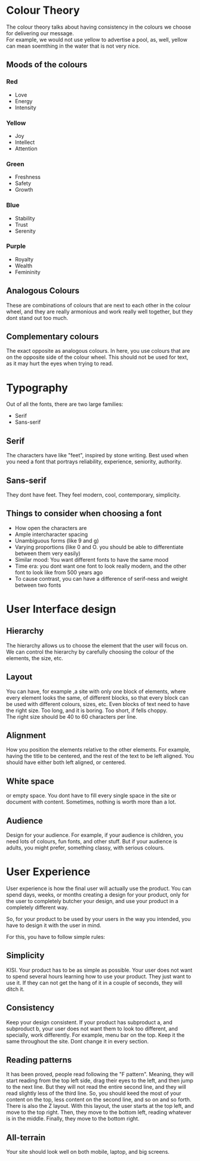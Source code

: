 # Colour Theory
The colour theory talks about having consistency in the colours we choose for delivering our message.  
For example, we would not use yellow to advertise a pool, as, well, yellow can mean soemthing in the water that is not very nice. 

## Moods of the colours 

### Red
* Love
* Energy
* Intensity

### Yellow
* Joy
* Intellect
* Attention

### Green
* Freshness
* Safety
* Growth

### Blue 
* Stability
* Trust
* Serenity

### Purple
* Royalty
* Wealth
* Femininity

## Analogous Colours
These are combinations of colours that are next to each other in the colour wheel, and they are really armonious and work really well together, but they dont
stand out too much. 

## Complementary colours
The exact opposite as analogous colours. In here, you use colours that are on the opposite side of the colour wheel.  This should not be used for text, as
it may hurt the eyes when trying to read. 

# Typography
Out of all the fonts, there are two large families: 
* Serif
* Sans-serif

## Serif
The characters have like "feet", inspired by stone writing. 
Best used when you need a font that portrays reliability, experience, seniority, authority. 

## Sans-serif
They dont have feet. They feel modern, cool, contemporary, simplicity. 

## Things to consider when choosing a font
* How open the characters are
* Ample intercharacter spacing
* Unambiguous forms (like 9 and g)
* Varying proportions (like 0 and O. you should be able to differentiate between them very easily)
* Similar mood: You want different fonts to have the same mood
* Time era: you dont want one font to look really modern, and the other font to look like from 500 years ago
* To cause contrast, you can have a difference of serif-ness and weight between two fonts

# User Interface design
## Hierarchy
The hierarchy allows us to choose the element that the user will focus on. 
We can control the hierarchy by carefully choosing the colour of the elements, the size, etc. 

## Layout
You can have, for example ,a site with only one block of elements, where every element looks the same, of different blocks, so that every block
can be used with different colours, sizes, etc. 
Even blocks of text need to have the right size. Too long, and it is boring. Too short, if fells choppy.  
The right size should be 40 to 60 characters per line. 

## Alignment
How you position the elements relative to the other elements. 
For example, having the title to be centered, and the rest of the text to be left aligned. 
You should have either both left aligned, or centered. 

## White space
or empty space. You dont have to fill every single space in the site or document with content. Sometimes, nothing is worth more than a lot. 

## Audience
Design for your audience. For example, if your audience is children, you need lots of colours, fun fonts, and other stuff. 
But if your audience is adults, you might prefer, something classy, with serious colours. 

# User Experience
User experience is how the final user will actually use the product. 
You can spend days, weeks, or months creating a design for your product, only for the user to completely butcher your design, and use your product in a completely different way. 

So, for your product to be used by your users in the way you intended, you have to design it with the user in mind. 

For this, you have to follow simple rules: 

## Simplicity
KISI. 
Your product has to be as simple as possible. Your user does not want to spend several hours learning how to use your product. They just want to use it. If they can not get the hang of it in a couple of seconds, they will ditch it. 

## Consistency
Keep your design consistent. 
If your product has subproduct a, and subproduct b, your user does not want them to look too different, and specially, work differently. 
For example, menu bar on the top. Keep it the same throughout the site. Dont change it in every section. 

## Reading patterns
It has been proved, people read following the "F pattern". 
Meaning, they will start reading from the top left side, drag their eyes to the left, and then jump to the next line. But they will not read the entire second line, and they will read slightly less of the third line. So, you should keed the most of your content on the top, less content on the second line, and so on and so forth.  
There is also the Z layout. 
With this layout, the user starts at the top left, and move to the top right. Then, they move to the bottom left, reading whatever is in the middle. Finally, they move to the bottom right. 
## All-terrain
Your site should look well on both mobile, laptop, and big screens. 

